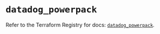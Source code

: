 # `datadog_powerpack`

Refer to the Terraform Registry for docs: [`datadog_powerpack`](https://registry.terraform.io/providers/datadog/datadog/3.56.0/docs/resources/powerpack).
